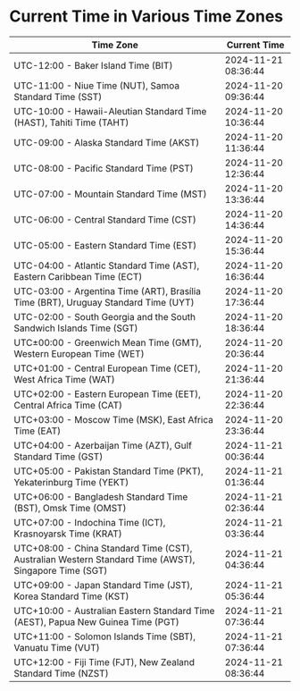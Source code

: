# Current Time in Various Time Zones

| Time Zone | Current Time |
|-----------|--------------|
| UTC-12:00 - Baker Island Time (BIT) | 2024-11-21 08:36:44 |
| UTC-11:00 - Niue Time (NUT), Samoa Standard Time (SST) | 2024-11-20 09:36:44 |
| UTC-10:00 - Hawaii-Aleutian Standard Time (HAST), Tahiti Time (TAHT) | 2024-11-20 10:36:44 |
| UTC-09:00 - Alaska Standard Time (AKST) | 2024-11-20 11:36:44 |
| UTC-08:00 - Pacific Standard Time (PST) | 2024-11-20 12:36:44 |
| UTC-07:00 - Mountain Standard Time (MST) | 2024-11-20 13:36:44 |
| UTC-06:00 - Central Standard Time (CST) | 2024-11-20 14:36:44 |
| UTC-05:00 - Eastern Standard Time (EST) | 2024-11-20 15:36:44 |
| UTC-04:00 - Atlantic Standard Time (AST), Eastern Caribbean Time (ECT) | 2024-11-20 16:36:44 |
| UTC-03:00 - Argentina Time (ART), Brasília Time (BRT), Uruguay Standard Time (UYT) | 2024-11-20 17:36:44 |
| UTC-02:00 - South Georgia and the South Sandwich Islands Time (SGT) | 2024-11-20 18:36:44 |
| UTC±00:00 - Greenwich Mean Time (GMT), Western European Time (WET) | 2024-11-20 20:36:44 |
| UTC+01:00 - Central European Time (CET), West Africa Time (WAT) | 2024-11-20 21:36:44 |
| UTC+02:00 - Eastern European Time (EET), Central Africa Time (CAT) | 2024-11-20 22:36:44 |
| UTC+03:00 - Moscow Time (MSK), East Africa Time (EAT) | 2024-11-20 23:36:44 |
| UTC+04:00 - Azerbaijan Time (AZT), Gulf Standard Time (GST) | 2024-11-21 00:36:44 |
| UTC+05:00 - Pakistan Standard Time (PKT), Yekaterinburg Time (YEKT) | 2024-11-21 01:36:44 |
| UTC+06:00 - Bangladesh Standard Time (BST), Omsk Time (OMST) | 2024-11-21 02:36:44 |
| UTC+07:00 - Indochina Time (ICT), Krasnoyarsk Time (KRAT) | 2024-11-21 03:36:44 |
| UTC+08:00 - China Standard Time (CST), Australian Western Standard Time (AWST), Singapore Time (SGT) | 2024-11-21 04:36:44 |
| UTC+09:00 - Japan Standard Time (JST), Korea Standard Time (KST) | 2024-11-21 05:36:44 |
| UTC+10:00 - Australian Eastern Standard Time (AEST), Papua New Guinea Time (PGT) | 2024-11-21 07:36:44 |
| UTC+11:00 - Solomon Islands Time (SBT), Vanuatu Time (VUT) | 2024-11-21 07:36:44 |
| UTC+12:00 - Fiji Time (FJT), New Zealand Standard Time (NZST) | 2024-11-21 08:36:44 |
